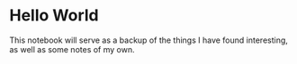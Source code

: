 # Hello World

This notebook will serve as a backup of the things I have found interesting, as well as some notes of my own.